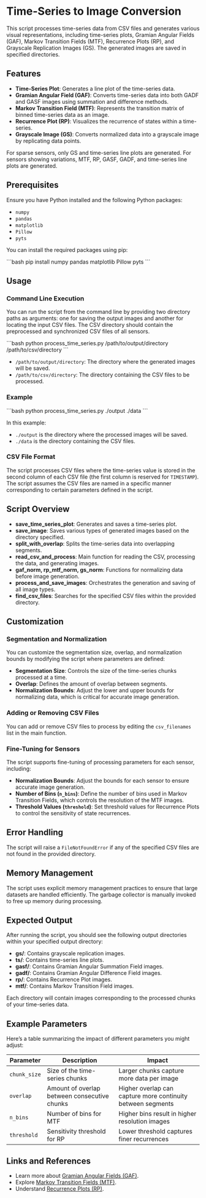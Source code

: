 
# Time-Series to Image Conversion

This script processes time-series data from CSV files and generates various visual representations, including time-series plots, Gramian Angular Fields (GAF), Markov Transition Fields (MTF), Recurrence Plots (RP), and Grayscale Replication Images (GS). The generated images are saved in specified directories.

## Features

- **Time-Series Plot**: Generates a line plot of the time-series data.
- **Gramian Angular Field (GAF)**: Converts time-series data into both GADF and GASF images using summation and difference methods.
- **Markov Transition Field (MTF)**: Represents the transition matrix of binned time-series data as an image.
- **Recurrence Plot (RP)**: Visualizes the recurrence of states within a time-series.
- **Grayscale Image (GS)**: Converts normalized data into a grayscale image by replicating data points.

For sparse sensors, only GS and time-series line plots are generated. For sensors showing variations, MTF, RP, GASF, GADF, and time-series line plots are generated.

## Prerequisites

Ensure you have Python installed and the following Python packages:

- `numpy`
- `pandas`
- `matplotlib`
- `Pillow`
- `pyts`

You can install the required packages using pip:

\`\`\`bash
pip install numpy pandas matplotlib Pillow pyts
\`\`\`

## Usage

### Command Line Execution

You can run the script from the command line by providing two directory paths as arguments: one for saving the output images and another for locating the input CSV files. The CSV directory should contain the preprocessed and synchronized CSV files of all sensors.

\`\`\`bash
python process_time_series.py /path/to/output/directory /path/to/csv/directory
\`\`\`

- `/path/to/output/directory`: The directory where the generated images will be saved.
- `/path/to/csv/directory`: The directory containing the CSV files to be processed.

### Example

\`\`\`bash
python process_time_series.py ./output ./data
\`\`\`

In this example:

- `./output` is the directory where the processed images will be saved.
- `./data` is the directory containing the CSV files.

### CSV File Format

The script processes CSV files where the time-series value is stored in the second column of each CSV file (the first column is reserved for `TIMESTAMP`). The script assumes the CSV files are named in a specific manner corresponding to certain parameters defined in the script.

## Script Overview

- **save_time_series_plot**: Generates and saves a time-series plot.
- **save_image**: Saves various types of generated images based on the directory specified.
- **split_with_overlap**: Splits the time-series data into overlapping segments.
- **read_csv_and_process**: Main function for reading the CSV, processing the data, and generating images.
- **gaf_norm, rp_mtf_norm, gs_norm**: Functions for normalizing data before image generation.
- **process_and_save_images**: Orchestrates the generation and saving of all image types.
- **find_csv_files**: Searches for the specified CSV files within the provided directory.

## Customization

### Segmentation and Normalization

You can customize the segmentation size, overlap, and normalization bounds by modifying the script where parameters are defined:

- **Segmentation Size**: Controls the size of the time-series chunks processed at a time.
- **Overlap**: Defines the amount of overlap between segments.
- **Normalization Bounds**: Adjust the lower and upper bounds for normalizing data, which is critical for accurate image generation.

### Adding or Removing CSV Files

You can add or remove CSV files to process by editing the `csv_filenames` list in the main function.

### Fine-Tuning for Sensors

The script supports fine-tuning of processing parameters for each sensor, including:

- **Normalization Bounds**: Adjust the bounds for each sensor to ensure accurate image generation.
- **Number of Bins (`n_bins`)**: Define the number of bins used in Markov Transition Fields, which controls the resolution of the MTF images.
- **Threshold Values (`threshold`)**: Set threshold values for Recurrence Plots to control the sensitivity of state recurrences.

## Error Handling

The script will raise a `FileNotFoundError` if any of the specified CSV files are not found in the provided directory.

## Memory Management

The script uses explicit memory management practices to ensure that large datasets are handled efficiently. The garbage collector is manually invoked to free up memory during processing.

## Expected Output

After running the script, you should see the following output directories within your specified output directory:

- **gs/**: Contains grayscale replication images.
- **ts/**: Contains time-series line plots.
- **gasf/**: Contains Gramian Angular Summation Field images.
- **gadf/**: Contains Gramian Angular Difference Field images.
- **rp/**: Contains Recurrence Plot images.
- **mtf/**: Contains Markov Transition Field images.

Each directory will contain images corresponding to the processed chunks of your time-series data.

## Example Parameters

Here’s a table summarizing the impact of different parameters you might adjust:

| Parameter       | Description                                                             | Impact                                   |
|-----------------|-------------------------------------------------------------------------|------------------------------------------|
| `chunk_size`    | Size of the time-series chunks                                          | Larger chunks capture more data per image|
| `overlap`       | Amount of overlap between consecutive chunks                            | Higher overlap can capture more continuity between segments|
| `n_bins`        | Number of bins for MTF                                                  | Higher bins result in higher resolution images|
| `threshold`     | Sensitivity threshold for RP                                            | Lower threshold captures finer recurrences|

## Links and References

- Learn more about [Gramian Angular Fields (GAF)](https://pyts.readthedocs.io/en/stable/generated/pyts.image.GramianAngularField.html).
- Explore [Markov Transition Fields (MTF)](https://pyts.readthedocs.io/en/stable/generated/pyts.image.MarkovTransitionField.html).
- Understand [Recurrence Plots (RP)](https://pyts.readthedocs.io/en/stable/generated/pyts.image.RecurrencePlot.html).


